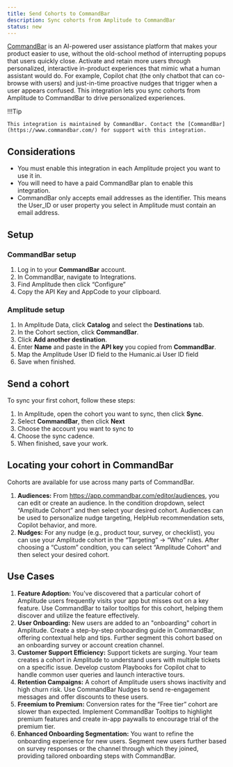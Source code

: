 ```yaml
---
title: Send Cohorts to CommandBar
description: Sync cohorts from Amplitude to CommandBar
status: new
---
```


[CommandBar](https://www.commandbar.com/) is an AI-powered user assistance platform that makes your product easier to use, without the old-school method of interrupting popups that users quickly close. Activate and retain more users through personalized, interactive in-product experiences that mimic what a human assistant would do. For example, Copilot chat (the only chatbot that can co-browse with users) and just-in-time proactive nudges that trigger when a user appears confused. This integration lets you sync cohorts from Amplitude to CommandBar to drive personalized experiences.

!!!Tip

    This integration is maintained by CommandBar. Contact the [CommandBar](https://www.commandbar.com/) for support with this integration. 

## Considerations

- You must enable this integration in each Amplitude project you want to use it in.
- You will need to have a paid CommandBar plan to enable this integration.
- CommandBar only accepts email addresses as the identifier. This means the User_ID or user property you select in Amplitude must contain an email address.

## Setup

### CommandBar setup

1. Log in to your **CommandBar** account.
2. In CommandBar, navigate to Integrations.
3. Find Amplitude then click “Configure”
4. Copy the API Key and AppCode to your clipboard.

### Amplitude setup

1. In Amplitude Data, click **Catalog** and select the **Destinations** tab.
2. In the Cohort section, click **CommandBar**.
3. Click **Add another destination**.
4. Enter **Name** and paste in the **API key** you copied from **CommandBar**.
5. Map the Amplitude User ID field to the Humanic.ai User ID field
6. Save when finished.

## Send a cohort

To sync your first cohort, follow these steps:

1. In Amplitude, open the cohort you want to sync, then click **Sync**.
2. Select **CommandBar**, then click **Next**
3. Choose the account you want to sync to
4. Choose the sync cadence.
5. When finished, save your work.

## Locating your cohort in CommandBar

Cohorts are available for use across many parts of CommandBar.

1. **Audiences:** From https://app.commandbar.com/editor/audiences, you can edit or create an audience. In the condition dropdown, select “Amplitude Cohort” and then select your desired cohort. Audiences can be used to personalize nudge targeting, HelpHub recommendation sets, Copilot behavior, and more.
2. **Nudges:** For any nudge (e.g., product tour, survey, or checklist), you can use your Amplitude cohort in the “Targeting” → “Who” rules. After choosing a “Custom” condition, you can select “Amplitude Cohort” and then select your desired cohort.

## Use Cases

1. **Feature Adoption:** You've discovered that a particular cohort of Amplitude users frequently visits your app but misses out on a key feature. Use CommandBar to tailor tooltips for this cohort, helping them discover and utilize the feature effectively.
2. **User Onboarding:** New users are added to an "onboarding" cohort in Amplitude. Create a step-by-step onboarding guide in CommandBar, offering contextual help and tips. Further segment this cohort based on an onboarding survey or account creation channel.
3. **Customer Support Efficiency:** Support tickets are surging. Your team creates a cohort in Amplitude to understand users with multiple tickets on a specific issue. Develop custom Playbooks for Copilot chat to handle common user queries and launch interactive tours.
4. **Retention Campaigns:** A cohort of Amplitude users shows inactivity and high churn risk. Use CommandBar Nudges to send re-engagement messages and offer discounts to these users.
5. **Freemium to Premium:** Conversion rates for the “Free tier” cohort are slower than expected. Implement CommandBar Tooltips to highlight premium features and create in-app paywalls to encourage trial of the premium tier.
6. **Enhanced Onboarding Segmentation:** You want to refine the onboarding experience for new users. Segment new users further based on survey responses or the channel through which they joined, providing tailored onboarding steps with CommandBar.
